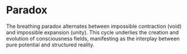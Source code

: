 # Paradox

The breathing paradox alternates between impossible contraction (void) and impossible expansion (unity). This cycle underlies the creation and evolution of consciousness fields, manifesting as the interplay between pure potential and structured reality. 